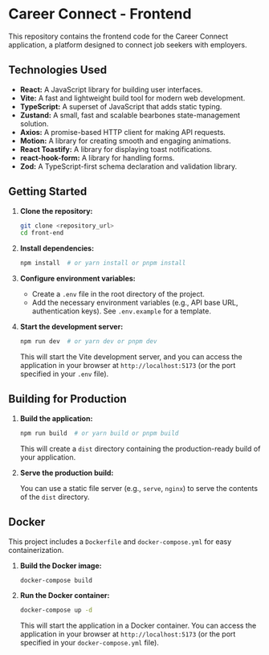 # Career Connect - Frontend

This repository contains the frontend code for the Career Connect application, a platform designed to connect job seekers with employers.

## Technologies Used

- **React:** A JavaScript library for building user interfaces.
- **Vite:** A fast and lightweight build tool for modern web development.
- **TypeScript:** A superset of JavaScript that adds static typing.
- **Zustand:** A small, fast and scalable bearbones state-management solution.
- **Axios:** A promise-based HTTP client for making API requests.
- **Motion:** A library for creating smooth and engaging animations.
- **React Toastify:** A library for displaying toast notifications.
- **react-hook-form:** A library for handling forms.
- **Zod:** A TypeScript-first schema declaration and validation library.

## Getting Started

1.  **Clone the repository:**

    ```bash
    git clone <repository_url>
    cd front-end
    ```

2.  **Install dependencies:**

    ```bash
    npm install  # or yarn install or pnpm install
    ```

3.  **Configure environment variables:**

    - Create a `.env` file in the root directory of the project.
    - Add the necessary environment variables (e.g., API base URL, authentication keys). See `.env.example` for a template.

4.  **Start the development server:**

    ```bash
    npm run dev  # or yarn dev or pnpm dev
    ```

    This will start the Vite development server, and you can access the application in your browser at `http://localhost:5173` (or the port specified in your `.env` file).

## Building for Production

1.  **Build the application:**

    ```bash
    npm run build  # or yarn build or pnpm build
    ```

    This will create a `dist` directory containing the production-ready build of your application.

2.  **Serve the production build:**

    You can use a static file server (e.g., `serve`, `nginx`) to serve the contents of the `dist` directory.

## Docker

This project includes a `Dockerfile` and `docker-compose.yml` for easy containerization.

1.  **Build the Docker image:**

    ```bash
    docker-compose build
    ```

2.  **Run the Docker container:**

    ```bash
    docker-compose up -d
    ```

    This will start the application in a Docker container. You can access the application in your browser at `http://localhost:5173` (or the port specified in your `docker-compose.yml` file).
